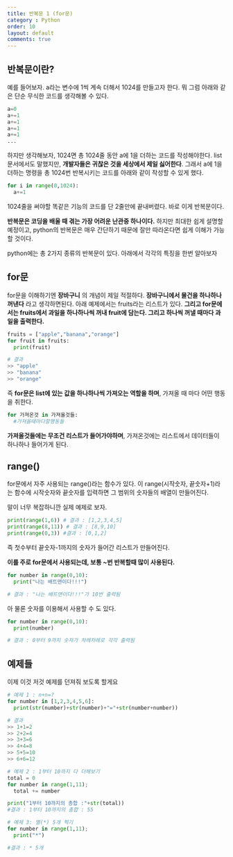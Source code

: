 ```yaml
---
title: 반복문 1 (for문)
category : Python
order: 10
layout: default
comments: true
---
```


## 반복문이란?
예를 들어보자. a라는 변수에 1씩 계속 더해서 1024를 만들고자 한다. 뭐 그럼 아래와 같은 단순 무식한 코드를 생각해볼 수 있다.
```python
a=0
a+=1
a+=1
a+=1
a+=1
...
```
하지만 생각해보자, 1024면 총 1024줄 동안 a에 1을 더하는 코드를 작성해야한다. list 문서에서도 말했지만, **개발자들은 귀찮은 것을 세상에서 제일 싫어한다**. 그래서 a에 1을 더하는 명령을 총 1024번 반복시키는 코드를 아래와 같이 작성할 수 있게 했다.

```python
for i in range(0,1024):
  a+=1
```
1024줄을 써야할 똑같은 기능의 코드를 단 2줄만에 끝내버렸다. 바로 이게 반복문이다.

**반복문은 코딩을 배울 때 겪는 가장 어려운 난관중 하나이다.** 하지만 최대한 쉽게 설명할 예정이고, python의 반복문은 매우 간단하기 때문에 잘만 따라온다면 쉽게 이해가 가능할 것이다.

python에는 총 2가지 종류의 반복문이 있다. 아래에서 각각의 특징을 한번 알아보자

## for문

for문을 이해하기엔 **장바구니** 의 개념이 제일 적절하다. **장바구니에서 물건을 하나하나 꺼낸다** 라고 생각하면된다.
아래 예제에서는 fruits라는 리스트가 있다. **그리고 for문에서는 fruits에서 과일을 하나하나씩 꺼내 fruit에 담는다. 그리고 하나씩 꺼낼 때마다 과일을 출력한다.**

```python
fruits = ["apple","banana","orange"]
for fruit in fruits:
  print(fruit)

# 결과
>> "apple"
>> "banana"
>> "orange"
```

즉 **for문은 list에 있는 값을 하나하나씩 가져오는 역할을 하며**, 가져올 때 마다 어떤 행동을 취한다.
```python
for 가져온것 in 가져올것들:
  #가져올때마다할행동들
```
**가져올것들에는 무조건 리스트가 들어가야하며**, 가져온것에는 리스트에서 데이터들이 하나하나 들어가게 된다.

## range()
for문에서 자주 사용되는 range()라는 함수가 있다. 이 range(시작숫자, 끝숫자+1)라는 함수에 시작숫자와 끝숫자를 입력하면 그 범위의 숫자들의 배열이 만들어진다.

말이 너무 복잡하니깐 실제 예제로 보자.

```python
print(range(1,6)) # 결과 : [1,2,3,4,5]
print(range(8,11)) # 결과 : [8,9,10]
print(range(0,3)) #결과 : [0,1,2]
```

즉 첫수부터 끝숫자-1까지의 숫자가 들어간 리스트가 만들어진다.

**이를 주로 for문에서 사용되는데, 보통 ~번 반복할때 많이 사용된다.**

```python
for number in range(0,10):
  print("나는 배트맨이다!!!")

# 결과 : "나는 배트맨이다!!!"가 10번 출력됨
```

아 물론 숫자를 이용해서 사용할 수 도 있다.
```python
for number in range(0,10):
  print(number)

# 결과 : 0부터 9까지 숫자가 차례차례로 각각 출력됨
```



## 예제들
이제 이것 저것 예제를 던져줘 보도록 할게요

```python
# 예제 1 : n+n=?
for number in [1,2,3,4,5,6]:
  print(str(number)+str(number)+"="+str(number+number))

# 결과
>> 1+1=2
>> 2+2=4
>> 3+3=6
>> 4+4=8
>> 5+5=10
>> 6+6=12
```

```python
# 예제 2 : 1부터 10까지 다 더해보기
total = 0
for number in range(1,11);
  total += number

print("1부터 10까지의 총합 :"+str(total))
#결과 : 1부터 10까지의 총합 : 55
```

```python
# 예제 3: 별(*) 5개 찍기
for number in range(1,11);
  print("*")

#결과 : * 5개
```
